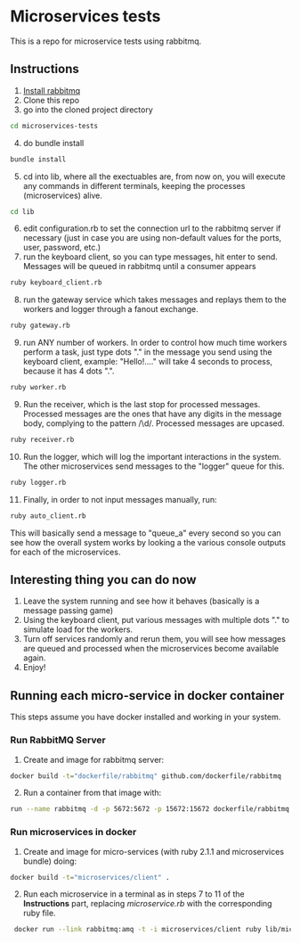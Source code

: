 # Microservices tests

This is a repo for microservice tests using rabbitmq.

## Instructions

1. [Install rabbitmq](https://www.rabbitmq.com/download.html)
2. Clone this repo
3. go into the cloned project directory

  ```bash
  cd microservices-tests
  ```
4. do bundle install

  ```bash
  bundle install
  ```
5. cd into lib, where all the exectuables are, from now on, you will execute any commands in different terminals, keeping the processes (microservices) alive.

  ```bash
  cd lib
  ```
6. edit configuration.rb to set the connection url to the rabbitmq server if necessary (just in case you are using non-default values for the ports, user, password, etc.)
7. run the keyboard client, so you can type messages, hit enter to send. Messages will be
   queued in rabbitmq until a consumer appears

  ```bash
  ruby keyboard_client.rb
  ```
8. run the gateway service which takes messages and replays them to the workers and logger through a fanout exchange.

  ```bash
  ruby gateway.rb
  ```
9. run ANY number of workers. In order to control how much time workers perform a task, just type dots "." in the message you send using the keyboard client, example: "Hello!...." will take 4 seconds to process, because it has 4 dots ".".

  ```bash
  ruby worker.rb
  ```
9. Run the receiver, which is the last stop for processed messages. Processed messages are the ones that have any digits in the message body, complying to the pattern /\d/. Processed messages are upcased.

  ```bash
  ruby receiver.rb
  ```
10. Run the logger, which will log the important interactions in the system. The other microservices send messages to the "logger" queue for this.

  ```bash
  ruby logger.rb
  ```
11. Finally, in order to not input messages manually, run:

  ```bash
  ruby auto_client.rb
  ```
  This will basically send a message to "queue_a" every second so you can see how the overall system works by looking a the various console outputs for each of the microservices.


## Interesting thing you can do now

  1. Leave the system running and see how it behaves (basically is a message passing game)
  2. Using the keyboard client, put various messages with multiple dots "." to simulate load for the workers.
  3. Turn off services randomly and rerun them, you will see how messages are queued and processed when the microservices become available again.
  4. Enjoy!


## Running each micro-service in docker container

This steps assume you have docker installed and working in your system.

### Run RabbitMQ Server

1. Create and image for rabbitmq server:

  ```bash
  docker build -t="dockerfile/rabbitmq" github.com/dockerfile/rabbitmq
  ```
2. Run a container from that image with:

  ```bash
  run --name rabbitmq -d -p 5672:5672 -p 15672:15672 dockerfile/rabbitmq
  ```

### Run microservices in docker

1. Create and image for micro-services (with ruby 2.1.1 and microservices bundle) doing:

  ```bash
  docker build -t="microservices/client" .
  ```
2. Run each microservice in a terminal as in steps 7 to 11 of the **Instructions** part, replacing *microservice.rb* with the corresponding ruby file.

  ```bash
   docker run --link rabbitmq:amq -t -i microservices/client ruby lib/microservice.rb
  ```


